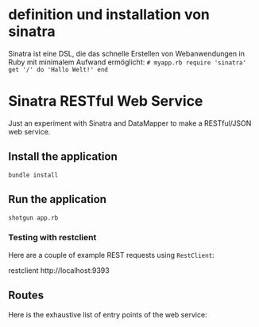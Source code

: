 # definition und installation von sinatra
 
 Sinatra ist eine DSL, die das schnelle Erstellen von Webanwendungen in Ruby mit minimalem Aufwand ermöglicht:
 `# myapp.rb
   require 'sinatra'
    get '/' do
    'Hallo Welt!'
  end `

# Sinatra RESTful Web Service

Just an experiment with Sinatra and DataMapper to make a RESTful/JSON web service.

## Install the application

`bundle install`

## Run the application

`shotgun app.rb`



### Testing with restclient 

Here are a couple of example REST requests using `RestClient`:

   restclient http://localhost:9393

     
## Routes

Here is the exhaustive list of entry points of the web service:

    

